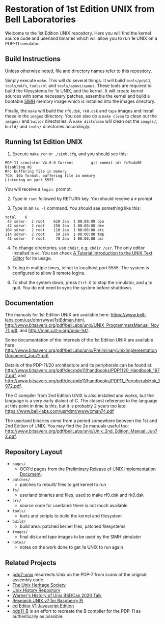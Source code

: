 # Restoration of 1st Edition UNIX from Bell Laboratories

Welcome to the 1st Edition UNIX repository. Here you will find the kernel
source code and userland binaries which will allow you to run 1e UNIX on
a PDP-11 simulator.

## Build Instructions
Unless otherwise noted, file and directory names refer to this repository.

Simply execute `make`. This will do several things.  It will build `tools/pdp11`,
`tools/mkfs`, `tools/ml` and `tools/apout/apout`. These tools are required to
build the filesystems for 1e UNIX, and the kernel. It will create kernel
sources with some necessary patches, assemble the kernel and build a bootable
[SIMH](http://simh.trailing-edge.com/) memory image which is installed into the
images directory.

Finally, the `make` will build the `rf0.dsk`, `rk0.dsk` and `tape` images and
install these in the `images` directory. You can also do a `make clean` to clean
out the `images/` and `build/` directories. A `make distclean` will clean out the
`images/`, `build/`  and `tools/` directories accordingly.

## Running 1st Edition UNIX
1. Execute `make run` or `./simh.cfg`, and you should see this:

```
PDP-11 simulator V4.0-0 Current        git commit id: fc5bda90
Disabling XQ
RF: buffering file in memory
TC0: 16b format, buffering file in memory
Listening on port 5555
```

   You will receive a `login:` prompt:

2. Type in `root` followed by RETURN key. You should receive a `#` prompt.

3. Type in an `ls -l` command. You should see something like this:

```
total    6
 43 sdrwr-  2 root    620 Jan  1 00:00:00 bin
 42 sdrwr-  2 root    250 Jan  1 00:00:00 dev
104 sdrwr-  2 root    110 Jan  1 00:00:00 etc
114 sdrwr-  2 root     50 Jan  1 00:00:00 tmp
 41 sdrwr-  7 root     70 Jan  1 00:00:00 usr
```

4. To change directories, use `chdir`, e.g. `chdir /usr`. The only editor installed
   is `ed`. You can check [A Tutorial Introduction to the UNIX Text Editor](docs/edtut.pdf) for its usage.

5. To log in multiple times, telnet to localhost port 5555.  The system
   is configured to allow 8 remote logins.

6. To shut the system down, press `Ctrl-E` to stop the simulator, and `q` to quit.
   You do not need to sync the system before shutdown.

## Documentation
The manuals for 1st Edition UNIX are available here:
<https://www.bell-labs.com/usr/dmr/www/1stEdman.html>,
<http://www.bitsavers.org/pdf/bellLabs/unix/UNIX_ProgrammersManual_Nov71.pdf>, and
<http://man.cat-v.org/unix-1st/>.

Some documentation of the internals of the 1st Edition UNIX are available here:
<http://www.bitsavers.org/pdf/bellLabs/unix/PreliminaryUnixImplementationDocument_Jun72.pdf>

Details of the PDP-11/20 architecture and its peripherals can be found at:
<http://www.bitsavers.org/pdf/dec/pdp11/handbooks/PDP1120_Handbook_1972.pdf>, and
<http://www.bitsavers.org/pdf/dec/pdp11/handbooks/PDP11_PeripheralsHbk_1972.pdf>.

The C compiler from 2nd Edition UNIX is also installed and works, but the
language is a very early dialect of C. The closest reference to the language
at this point in time is this, but it is probably 2 years too late:
<https://www.bell-labs.com/usr/dmr/www/cman74.pdf>

The userland binaries come from a period somewhere between the 1st and 2nd
Edition of UNIX. You may find the 2e manuals useful too:
<http://www.bitsavers.org/pdf/bellLabs/unix/Unix_2nd_Edition_Manual_Jun72.pdf>.

## Repository Layout
* `pages/`
    - OCR'd pages from the [Preliminary Release of UNIX Implementation Document](docs/PreliminaryUnixImplementationDocument_Jun72.pdf).
* `patches/`
    - patches to rebuilt/ files to get kernel to run
* `fs/`
    - userland binaries and files, used to make rf0.dsk and rk0.dsk
* `src/`
    - source code for userland: there is not much available
* `tools/`
    - tools and scripts to build the kernel and filesystem
* `build/`
    - build area: patched kernel files, patched filesystems
* `images/`
    - final disk and tape images to be used by the SIMH simulator
* `notes/`
    - notes on the work done to get 1e UNIX to run again

## Related Projects
* [pdp7-unix](https://github.com/DoctorWkt/pdp7-unix) resurrects Unix on the PDP-7 from scans of the original assembly code.
* [The Unix Heritage Society](https://www.tuhs.org/)
* [Unix History Repository](https://github.com/dspinellis/unix-history-repo)
* [Warner's History of Unix BSDCan 2020 Talk](https://github.com/bsdimp/bsdcan2020-demos)
* [Research UNIX v7 for Raspberry Pi](https://github.com/r1mikey/research-unix-v7)
* [ed Editor V1 Javascript Edition](https://github.com/dkkloimwieder/eded.js)
* [pdp11-B](https://github.com/rswier/pdp11-B)  is an effort to recreate the B compiler for the PDP-11 as authentically as possible.
